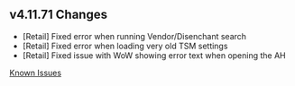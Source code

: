 ## v4.11.71 Changes

* [Retail] Fixed error when running Vendor/Disenchant search
* [Retail] Fixed error when loading very old TSM settings
* [Retail] Fixed issue with WoW showing error text when opening the AH

[Known Issues](https://support.tradeskillmaster.com/en_US/known_issues)

